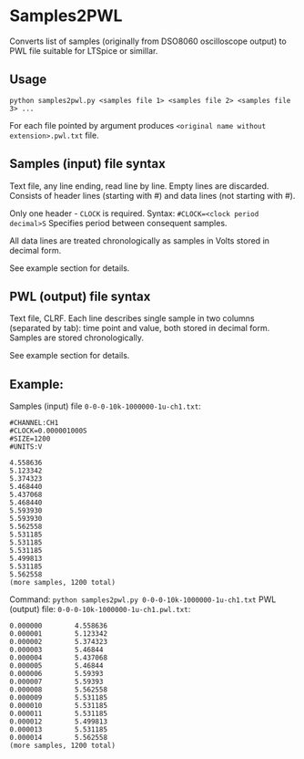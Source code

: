 # Samples2PWL

Converts list of samples (originally from DSO8060 oscilloscope output) to PWL file suitable for LTSpice or simillar.

## Usage
`python samples2pwl.py <samples file 1> <samples file 2> <samples file 3> ...`

For each file pointed by argument produces `<original name without extension>.pwl.txt` file.

## Samples (input) file syntax
Text file, any line ending, read line by line. Empty lines are discarded.
Consists of header lines (starting with #) and data lines (not starting with #).

Only one header - `CLOCK` is required.
Syntax: `#CLOCK=<clock period decimal>S`
Specifies period between consequent samples.

All data lines are treated chronologically as samples in Volts stored in decimal form.

See example section for details.

## PWL (output) file syntax
Text file, CLRF.
Each line describes single sample in two columns (separated by tab): time point and value, both stored in decimal form.
Samples are stored chronologically.

See example section for details.

## Example:
Samples (input) file `0-0-0-10k-1000000-1u-ch1.txt`:
```
#CHANNEL:CH1
#CLOCK=0.000001000S
#SIZE=1200
#UNITS:V

4.558636
5.123342
5.374323
5.468440
5.437068
5.468440
5.593930
5.593930
5.562558
5.531185
5.531185
5.531185
5.499813
5.531185
5.562558
(more samples, 1200 total)
```
Command: `python samples2pwl.py 0-0-0-10k-1000000-1u-ch1.txt`
PWL (output) file: `0-0-0-10k-1000000-1u-ch1.pwl.txt`:
```
0.000000        4.558636
0.000001        5.123342
0.000002        5.374323
0.000003        5.46844
0.000004        5.437068
0.000005        5.46844
0.000006        5.59393
0.000007        5.59393
0.000008        5.562558
0.000009        5.531185
0.000010        5.531185
0.000011        5.531185
0.000012        5.499813
0.000013        5.531185
0.000014        5.562558
(more samples, 1200 total)
```